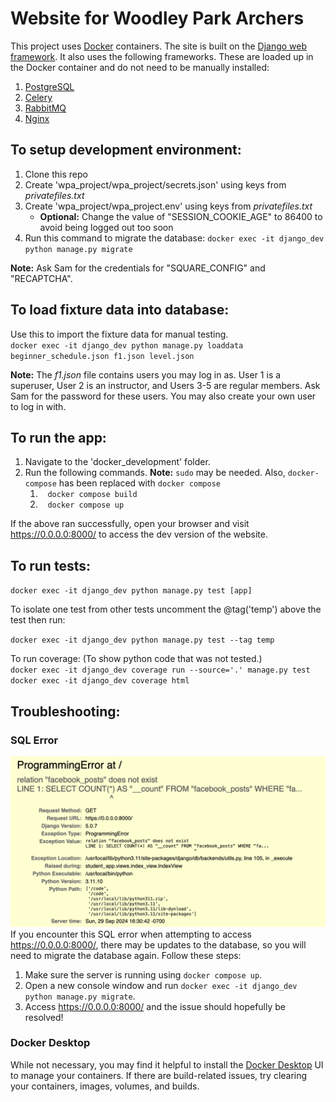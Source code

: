 # Website for Woodley Park Archers
This project uses [Docker](https://www.docker.com/) containers. The site is built on the [Django web framework](https://www.djangoproject.com/). It also uses the following frameworks. These are loaded up in the Docker container and do not need to be manually installed:

1. [PostgreSQL](https://www.postgresql.org/)
1. [Celery](https://docs.celeryq.dev/en/stable/)
1. [RabbitMQ](https://www.rabbitmq.com/)
1. [Nginx](https://github.com/nginx/nginx/)

## To setup development environment:
1. Clone this repo
1. Create 'wpa_project/wpa_project/secrets.json' using keys from *privatefiles.txt*
1. Create 'wpa_project/wpa_project.env' using keys from *privatefiles.txt*
    * **Optional:** Change the value of "SESSION_COOKIE_AGE" to 86400 to avoid being logged out too soon
1. Run this command to migrate the database: `docker exec -it django_dev python manage.py migrate`

**Note:** Ask Sam for the credentials for "SQUARE_CONFIG" and "RECAPTCHA".

## To load fixture data into database:
Use this to import the fixture data for manual testing.\
`docker exec -it django_dev python manage.py loaddata beginner_schedule.json f1.json level.json`

**Note:** The *f1.json* file contains users you may log in as. User 1 is a superuser, User 2 is an instructor, and Users 3-5 are regular members. Ask Sam for the password for these users. You may also create your own user to log in with.

## To run the app:
1. Navigate to the 'docker_development' folder.
1. Run the following commands. **Note:** `sudo` may be needed. Also, `docker-compose` has been replaced with `docker compose`
    1. &nbsp;&nbsp; `docker compose build`
    1. &nbsp;&nbsp; `docker compose up`

If the above ran successfully, open your browser and visit https://0.0.0.0:8000/ to access the dev version of the website.

## To run tests:
`docker exec -it django_dev python manage.py test [app]`

To isolate one test from other tests uncomment the @tag('temp') above the test then run: 

`docker exec -it django_dev python manage.py test --tag temp`

To run coverage: (To show python code that was not tested.)\
`docker exec -it django_dev coverage run --source='.' manage.py test` \
`docker exec -it django_dev coverage html`

## Troubleshooting:
### SQL Error
![Screenshot of SQL error page](/screenshots/troubleshoot_sql-error.png?raw=true "SQL Error Screenshot")
If you encounter this SQL error when attempting to access https://0.0.0.0:8000/, there may be updates to the database, so you will need to migrate the database again. Follow these steps:
1. Make sure the server is running using `docker compose up`.
1. Open a new console window and run `docker exec -it django_dev python manage.py migrate`.
1. Access https://0.0.0.0:8000/ and the issue should hopefully be resolved!

### Docker Desktop
While not necessary, you may find it helpful to install the [Docker Desktop](https://www.docker.com/products/docker-desktop/) UI to manage your containers. If there are build-related issues, try clearing your containers, images, volumes, and builds.
